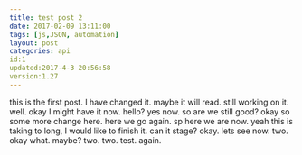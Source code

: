 ```yaml
---
title: test post 2
date: 2017-02-09 13:11:00
tags: [js,JSON, automation]
layout: post
categories: api
id:1
updated:2017-4-3 20:56:58
version:1.27
---
```


this is the first post. I have changed it. maybe it will read. still working on it. well. okay I might have it now. hello? yes now. so are we still good? okay so some more change here. here we go again. sp here we are now. yeah this is taking to long, I would like to finish it. can it stage? okay. lets see now. two. okay what. maybe? two. two. test. again.